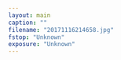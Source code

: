 ```yaml
---
layout: main
caption: ""
filename: "20171116214658.jpg"
fstop: "Unknown"
exposure: "Unknown"
---
```

